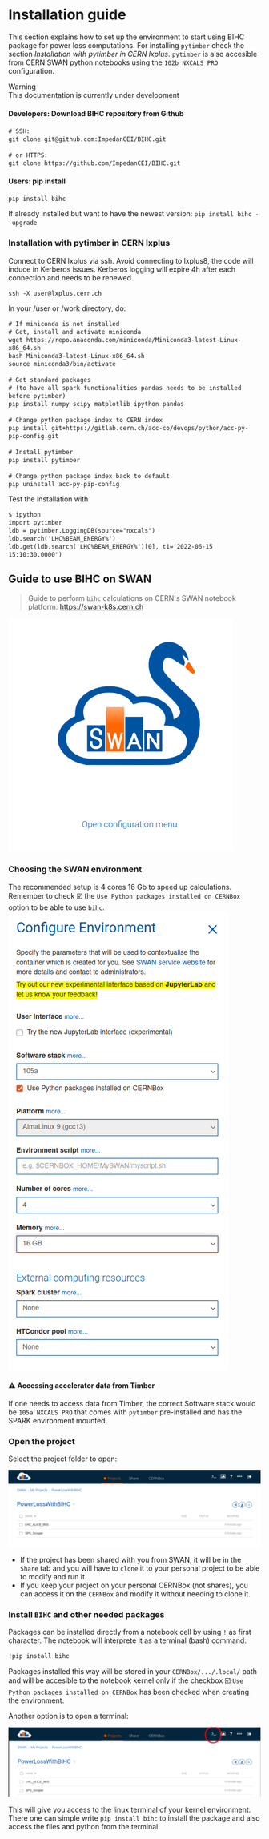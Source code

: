 # Installation guide

This section explains how to set up the environment to start using BIHC package for power loss computations. For installing `pytimber` check the section *Installation with pytimber in CERN lxplus*. `pytimber` is also accesible from CERN SWAN python notebooks using the `102b NXCALS PRO` configuration.

<div class="warning">
<div class="admonition-title">
Warning
</div>
This documentation is currently under development
</div>

#### Developers: Download BIHC repository from Github
```
# SSH:
git clone git@github.com:ImpedanCEI/BIHC.git

# or HTTPS:
git clone https://github.com/ImpedanCEI/BIHC.git
```

#### Users: pip install 
```
pip install bihc
```
If already installed but want to have the newest version: `pip install bihc --upgrade`

### Installation with pytimber in CERN lxplus

Connect to CERN lxplus via ssh. Avoid connecting to lxplus8, the code will induce in Kerberos issues. Kerberos logging will expire 4h after each connection and needs to be renewed.
```
ssh -X user@lxplus.cern.ch
```
In your /user or /work directory, do:
```
# If miniconda is not installed
# Get, install and activate miniconda
wget https://repo.anaconda.com/miniconda/Miniconda3-latest-Linux-x86_64.sh
bash Miniconda3-latest-Linux-x86_64.sh 
source miniconda3/bin/activate

# Get standard packages 
# (to have all spark functionalities pandas needs to be installed before pytimber)
pip install numpy scipy matplotlib ipython pandas

# Change python package index to CERN index
pip install git+https://gitlab.cern.ch/acc-co/devops/python/acc-py-pip-config.git

# Install pytimber
pip install pytimber

# Change python package index back to default
pip uninstall acc-py-pip-config
```
Test the installation with 
```
$ ipython
import pytimber
ldb = pytimber.LoggingDB(source="nxcals") 
ldb.search('LHC%BEAM_ENERGY%')
ldb.get(ldb.search('LHC%BEAM_ENERGY%')[0], t1='2022-06-15 15:10:30.0000')
```

## Guide to use BIHC on SWAN
> Guide to perform `bihc` calculations on CERN's SWAN notebook platform: https://swan-k8s.cern.ch

![swan logo](img/SWAN_0.png)


### Choosing the SWAN environment
The recommended setup is 4 cores 16 Gb to speed up calculations. Remember to check :ballot_box_with_check: the `Use Python packages installed on CERNBox` option to be able to use `bihc`.
![swan environment configuration](img/SWAN_env.png)

#### :warning: Accessing accelerator data from Timber
If one needs to access data from Timber, the correct Software stack would be `105a NXCALS PRO` that comes with `pytimber` pre-installed and has the SPARK environment mounted.

### Open the project
Select the project folder to open:

![swan projects menu](img/SWAN_projects.png)

* If the project has been shared with you from SWAN, it will be in the `Share` tab and you will have to `clone` it to your personal project to be able to modify and run it.
* If you keep your project on your personal CERNBox (not shares), you can access it on the `CERNBox` and modify it without needing to clone it.

### Install `BIHC` and other needed packages
Packages can be installed directly from a notebook cell by using `!` as first character. The notebook will interprete it as a terminal (bash) command. 
```python
!pip install bihc
```
Packages installed this way will be stored in your `CERNBox/.../.local/` path and will be accesible to the notebook kernel only if the checkbox :ballot_box_with_check: `Use Python packages installed on CERNBox` has been checked when creating the environment.

Another option is to open a terminal:

![swan open terminal button](img/SWAN_terminal.png)

This will give you access to the linux terminal of your kernel environment. There one can simple write `pip install bihc` to install the package and also access the files and python from the terminal.


